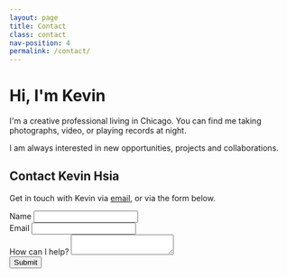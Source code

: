 ```yaml
---
layout: page
title: Contact
class: contact
nav-position: 4
permalink: /contact/
---
```


<div class="hero">
  <div class="content-wrapper">
    <div class="hero__container">
      <div class="hero__avatar-contact"></div>
      <div class="hero__about">
        <h1 class="hero__heading">Hi, I'm Kevin</h1>
        <div class="hero__about-body">
          <p>I'm a creative professional living in Chicago. You can find me taking photographs, video, or playing records at night.</p>
          <p>I am always interested in new opportunities, projects and collaborations.</p>
        </div>
    </div>
  </div>
</div>

<div class="page-body">
  <div class="content-wrapper">
    <h2 class="page-body__title">
      Contact Kevin Hsia
    </h2>
    <p class="page-body__copy">
      Get in touch with Kevin via <a href="#">email</a>, or via the form below.
    </p>
    <form action="https://getsimpleform.com/messages?form_api_token=1b8d5d4e7de55ac5111769f80a7747bf" method="post">
      <!-- the redirect_to is optional, the form will redirect to the referrer on submission -->
      <input type='hidden' name='redirect_to' value='https://www.google.com' />
      <!-- all your input fields here.... -->
      <div class="page-body__input-wrapper">
        <label for="name">Name</label>
        <input id="name" type='text' name='message' />
      </div>
      <div class="page-body__input-wrapper">
        <label for="email">Email</label>
        <input id="email" type='text' name='message' />
      </div>
      <div class="page-body__input-wrapper">
        <label for="info">How can I help?</label>
        <textarea id="info" type='text' name='message'></textarea>
      </div>
      <div class="page-body__input-wrapper">
        <div class="page-body__submit-spacer"></div>
        <input type='submit' value='Submit' />
      </div>
    </form>
  </div>
</div>

